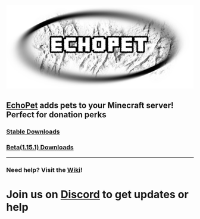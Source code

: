 ![Logo](https://raw.githubusercontent.com/Arnuh/EchoPet/master/src/resources/EchoPet.png)
## [EchoPet](https://dev.bukkit.org/bukkit-plugins/echopet/) adds pets to your Minecraft server! Perfect for donation perks
### [Stable Downloads](https://ci.ecocitycraft.com/view/EchoPet/job/EchoPet/)
### [Beta(1.15.1) Downloads](https://ci.ecocitycraft.com/view/EchoPet/job/EchoPet%201.15.1/)
----

### Need help? Visit the [Wiki](https://github.com/Arnuh/EchoPet/wiki)!


# Join us on [Discord](https://discord.gg/VxPqHmG) to get updates or help
